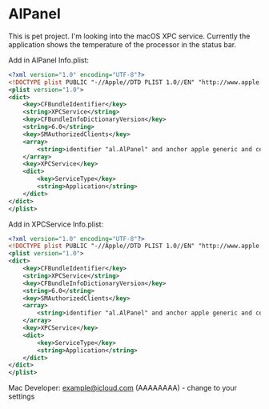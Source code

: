 #  AlPanel

This is pet project. I'm looking into the macOS XPC service.
Currently the application shows the temperature of the processor in the status bar.

Add in AlPanel Info.plist:

```xml
<?xml version="1.0" encoding="UTF-8"?>
<!DOCTYPE plist PUBLIC "-//Apple//DTD PLIST 1.0//EN" "http://www.apple.com/DTDs/PropertyList-1.0.dtd">
<plist version="1.0">
<dict>
    <key>CFBundleIdentifier</key>
    <string>XPCService</string>
    <key>CFBundleInfoDictionaryVersion</key>
    <string>6.0</string>
    <key>SMAuthorizedClients</key>
    <array>
        <string>identifier "al.AlPanel" and anchor apple generic and certificate leaf[subject.CN] = "Mac Developer: example@icloud.com (AAAAAAAA)"</string>
    </array>
    <key>XPCService</key>
    <dict>
        <key>ServiceType</key>
        <string>Application</string>
    </dict>
</dict>
</plist>
```

Add in XPCService Info.plist:

```xml
<?xml version="1.0" encoding="UTF-8"?>
<!DOCTYPE plist PUBLIC "-//Apple//DTD PLIST 1.0//EN" "http://www.apple.com/DTDs/PropertyList-1.0.dtd">
<plist version="1.0">
<dict>
    <key>CFBundleIdentifier</key>
    <string>XPCService</string>
    <key>CFBundleInfoDictionaryVersion</key>
    <string>6.0</string>
    <key>SMAuthorizedClients</key>
    <array>
        <string>identifier "al.AlPanel" and anchor apple generic and certificate leaf[subject.CN] = "Mac Developer: example@icloud.com (AAAAAAAA)"</string>
    </array>
    <key>XPCService</key>
    <dict>
        <key>ServiceType</key>
        <string>Application</string>
    </dict>
</dict>
</plist>
```

Mac Developer: example@icloud.com (AAAAAAAA) - change to your settings

